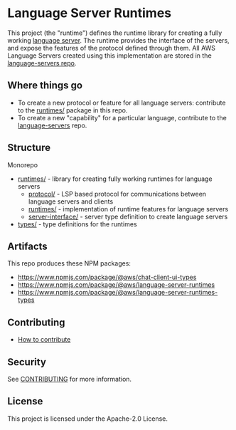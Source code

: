 # Language Server Runtimes

This project (the "runtime") defines the runtime library for creating a fully working [language server](https://github.com/aws/language-servers/tree/main). The runtime provides the interface of the servers, and expose the features of the protocol defined through them. All AWS Language Servers created using this implementation are stored in the [language-servers repo](https://github.com/aws/language-servers/tree/main).

## Where things go

- To create a new protocol or feature for all language servers: contribute to the [runtimes/](runtimes) package in this repo.
- To create a new "capability" for a particular language, contribute to the [language-servers](https://github.com/aws/language-servers/tree/main) repo.

## Structure

Monorepo

- [runtimes/](runtimes) - library for creating fully working runtimes for language servers
    - [protocol/](runtimes/protocol) - LSP based protocol for communications between language servers and clients
    - [runtimes/](runtimes/runtimes) - implementation of runtime features for language servers
    - [server-interface/](runtimes/server-interface) - server type definition to create language servers
- [types/](types) - type definitions for the runtimes

## Artifacts

This repo produces these NPM packages:

- https://www.npmjs.com/package/@aws/chat-client-ui-types
- https://www.npmjs.com/package/@aws/language-server-runtimes
- https://www.npmjs.com/package/@aws/language-server-runtimes-types

## Contributing

- [How to contribute](CONTRIBUTING.md#contributing)

## Security

See [CONTRIBUTING](CONTRIBUTING.md#security-issue-notifications) for more information.

## License

This project is licensed under the Apache-2.0 License.
